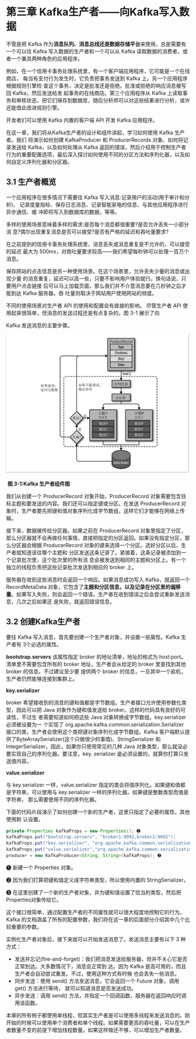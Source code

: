# 第三章 Kafka生产者——向Kafka写入数据

不管是把 Kafka 作为**消息队列、消息总线还是数据存储平台**来使用，总是需要有一个可以往 Kafka 写入数据的生产者和一个可以从 Kafka 读取数据的消费者，或者一个兼具两种角色的应用程序。

例如，在一个信用卡事务处理系统里，有一个客户端应用程序，它可能是一个在线商店， 每当有支付行为发生时，它负责把事务发送到 Kafka 上。另一个应用程序根据规则引擎检 查这个事务，决定是批准还是拒绝。批准或拒绝的响应消息被写回 Kafka，然后发送给发 起事务的在线商店。第三个应用程序从 Kafka 上读取事务和审核状态，把它们保存到数据库，随后分析师可以对这些结果进行分析，或许还能借此改进规则引擎。

开发者们可以使用 Kafka 内置的客户端 API 开发 Kafka 应用程序。

在这一章，我们将从Kafka生产者的设计和组件讲起，学习如何使用 Kafka 生产者。我们 将演示如何创建 KafkaProducer 和 ProducerRecords 对象、如何将记录发送给 Kafka，以及如何处理从 Kafka 返回的错误，然后介绍用于控制生产者行为的重要配置选项，最后深入探讨如何使用不同的分区方法和序列化器，以及如何自定义序列化器和分区器。

## 3.1 生产者概览

一个应用程序在很多情况下需要往 Kafka 写入消息:记录用户的活动(用于审计和分析)、 记录度量指标、保存日志消息、记录智能家电的信息、与其他应用程序进行异步通信、缓 冲即将写入到数据库的数据，等等。

多样的使用场景意味着多样的需求:是否每个消息都很重要?是否允许丢失一小部分消 息?偶尔出现重复消息是否可以接受?是否有严格的延迟和吞吐量要求?

在之前提到的信用卡事务处理系统里，消息丢失或消息重复是不允许的，可以接受的延迟 最大为 500ms，对吞吐量要求较高——我们希望每秒钟可以处理一百万个消息。

保存网站的点击信息是另一种使用场景。在这个场景里，允许丢失少量的消息或出现少量 的消息重复，延迟可以高一些，只要不影响用户体验就行。换句话说，只要用户点击链接 后可以马上加载页面，那么我们并不介意消息要在几秒钟之后才能到达 Kafka 服务器。吞 吐量则取决于网站用户使用网站的频度。

不同的使用场景对生产者 API 的使用和配置会有直接的影响。
 尽管生产者 API 使用起来很简单，但消息的发送过程还是有点复杂的。图 3-1 展示了向

Kafka 发送消息的主要步骤。

<img src="img/3-1.jpg" style="zoom:50%;" />

​																					**图 3-1:Kafka 生产者组件图**

我们从创建一个 ProducerRecord 对象开始，ProducerRecord 对象需要包含目标主题和要发送的内容。我们还可以指定键或分区。在发送 ProducerRecord 对象时，生产者要先把键和值对象序列化成字节数组，这样它们才能够在网络上传输。

接下来，数据被传给分区器。如果之前在 ProducerRecord 对象里指定了分区，那么分区器就不会再做任何事情，直接把指定的分区返回。如果没有指定分区，那么分区器会根据 ProducerRecord 对象的键来选择一个分区。选好分区以后，生产者就知道该往哪个主题和 分区发送这条记录了。紧接着，这条记录被添加到一个记录批次里，这个批次里的所有消 息会被发送到相同的主题和分区上。有一个独立的线程负责把这些记录批次发送到相应的 broker 上。

服务器在收到这些消息时会返回一个响应。如果消息成功写入 Kafka，就返回一个 RecordMetaData 对象，它包含了**主题和分区信息，以及记录在分区里的偏移量**。如果写入失败，则会返回一个错误。生产者在收到错误之后会尝试重新发送消息，几次之后如果还 是失败，就返回错误信息。

## 3.2 创建Kafka生产者

要往 Kafka 写入消息，首先要创建一个生产者对象，并设置一些属性。Kafka 生产者有 3个必选的属性。

**bootstrap.servers**
 该属性指定 broker 的地址清单，地址的格式为 host:port。清单里不需要包含所有的 broker 地址，生产者会从给定的 broker 里查找到其他 broker 的信息。不过建议至少要 提供两个 broker 的信息，一旦其中一个宕机，生产者仍然能够连接到集群上。

**key.serializer**

broker 希望接收到的消息的键和值都是字节数组。生产者接口允许使用参数化类型，因此可以把 Java 对象作为键和值发送给 broker。这样的代码具有良好的可读性，不过生 者需要知道如何把这些 Java 对象转换成字节数组。key.serializer 必须被设置为一 个实现了 org.apache.kafka.common.serialization.Serializer 接口的类，生产者会使用这个类把键对象序列化成字节数组。Kafka 客户端默认提供了ByteArraySerializer(这个只做很少的事情)、StringSerializer 和 IntegerSerializer，因此，如果你只使用常见的几种 Java 对象类型，那么就没必要实现自己的序列化器。要注意，key. serializer 是必须设置的，就算你打算只发送值内容。

**value.serializer**

与 key.serializer 一样，value.serializer 指定的类会将值序列化。如果键和值都是字符串，可以使用与 key.serializer 一样的序列化器。如果键是整数类型而值是字符串， 那么需要使用不同的序列化器。

下面的代码片段演示了如何创建一个新的生产者，这里只指定了必要的属性，其他使用默 认设置。

```java
private Properties kafkaProps = new Properties(); ➊
kafkaProps.put("bootstrap.servers", "broker1:9092,broker2:9092");
kafkaProps.put("key.serializer", "org.apache.kafka.common.serialization.StringSerializer"); ➋
kafkaProps.put("value.serializer","org.apache.kafka.common.serialization.StringSerializer");
producer = new KafkaProducer<String, String>(kafkaProps); ➌  
```

➊ 新建一个 Properties 对象。

➋ 因为我们打算把键和值定义成字符串类型，所以使用内置的 StringSerializer。

➌ 在这里创建了一个新的生产者对象，并为键和值设置了恰当的类型，然后把Properties对象传给它。

这个接口很简单，通过配置生产者的不同属性就可以很大程度地控制它的行为。Kafka 的文档涵盖了所有的配置参数，我们将在这一章的后面部分介绍其中几个比较重要的参数。

实例化生产者对象后，接下来就可以开始发送消息了。发送消息主要有以下 3 种方式：

- 发送并忘记(fire-and-forget)：我们把消息发送给服务器，但并不关心它是否正常到达。大多数情况下，消息会正常到 达，因为 Kafka 是高可用的，而且生产者会自动尝试重发。不过，使用这种方式有时候 也会丢失一些消息。
- 同步发送：使用 send() 方法发送消息，它会返回一个 Future 对象，调用 get() 方法进行等待， 就可以知道消息是否发送成功。
- 异步发送：调用 send() 方法，并指定一个回调函数，服务器在返回响应时调用该函数。

本章的所有例子都使用单线程，但其实生产者是可以使用多线程来发送消息的。刚开始的时候可以使用单个消费者和单个线程。如果需要更高的吞吐量，可以在生产者数量不变的前提下增加线程数量。如果这样做还不够，可以增加生产者数量。